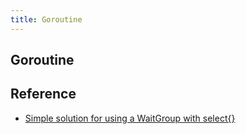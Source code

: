 ```yaml
---
title: Goroutine
---
```


## Goroutine

## Reference
* [Simple solution for using a WaitGroup with select{}](https://gist.github.com/jesselucas/179e70a684b6df18189fdaaa24f852cf)